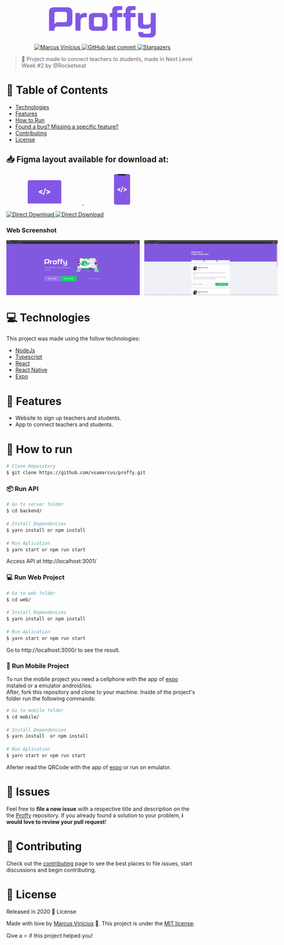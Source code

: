 <p align="center">
   <img src="https://github.com/vsamarcus/proffy/blob/master/.github/logo.png?raw=true" alt="Proffy" width="280"/>
</p>

<p align="center">	
<a href="https://www.linkedin.com/in/marcus-vsa">
  <img alt="Marcus Vinícius" src="https://img.shields.io/badge/-Marcus%20Vin%C3%ADcius-8257E5?style=flat&logo=Linkedin&logoColor=white" />
  </a>

  <a href="https://github.com/vsamarcus/proffy/commits/master">
    <img alt="GitHub last commit" src="https://img.shields.io/github/last-commit/vsamarcus/proffy?color=774DD6">
  </a> 
   <a href="https://github.com/vsamarcus/proffy/stargazers">
    <img alt="Stargazers" src="https://img.shields.io/github/stars/vsamarcus/proffy?color=8257E5&logo=github">
  </a>
</p>

> :rocket: Project made to connect teachers to students, made in Next Level Week #2 by @Rocketseat

# :pushpin: Table of Contents

- [Technologies](#computer-technologies)
- [Features](#rocket-features)
- [How to Run](#construction_worker-how-to-run)
- [Found a bug? Missing a specific feature?](#bug-issues)
- [Contributing](#tada-contributing)
- [License](#closed_book-license)

<h2 align="left"> 📥 Figma layout available for download at: </h2>
<p align="left">
    <a title="Ir para Figma Web" alt="Ir para Figma Web" href="https://www.figma.com/file/GHGS126t7WYjnPZdRKChJF/Proffy-Web/duplicate">
        <svg width="200" height="64" viewBox="0 0 106 64" fill="none"><path d="M97 61V4.207a4.32 4.32 0 00-1.172-2.975A3.903 3.903 0 0093 0H13c-1.06 0-2.078.443-2.828 1.232A4.32 4.32 0 009 4.207V61h88z" fill="#8257E6"></path><path d="M0 61h106v1.5c0 .398-.385.78-1.071 1.06-.685.282-1.615.44-2.584.44H3.655c-.97 0-1.899-.158-2.584-.44C.385 63.28 0 62.899 0 62.5V61zM41.733 30.643l6.06 2.095v3.495L38 32.135v-3.029l9.793-4.098v3.483l-6.06 2.152zM51.383 39h-2.648l5.506-18H56.9l-5.517 18zM64.289 30.61l-6.027-2.107v-3.484L68 29.118v3.028l-9.738 4.099V32.76l6.027-2.152z" fill="#fff"></path></svg>
    </a>
   <a title="Ir para Figma Mobile" alt="Ir para Figma Mobile" href="https://www.figma.com/file/e33KvgUpFdunXxJjHnK7CG/Proffy-Mobile/duplicate">
       <svg width="200" height="80" viewBox="0 0 43 80" fill="none"><path d="M38.384 80H3.838C1.718 80 0 78.115 0 75.79V4.21C0 1.886 1.718 0 3.838 0h34.546c2.12 0 3.838 1.885 3.838 4.21v71.58c0 2.325-1.718 4.21-3.838 4.21z" fill="#8257E6"></path><path d="M10 0h21.273v.273a3 3 0 01-3 3H13a3 3 0 01-3-3V0z" fill="#121214"></path><path d="M11.93 40.556l4.938 1.81v3.02l-7.98-3.541v-2.617l7.98-3.542v3.01l-4.937 1.86zM19.793 47.778h-2.157l4.486-15.556h2.166l-4.495 15.556zM30.31 40.526l-4.911-1.82v-3.01l7.934 3.541v2.618L25.4 45.397v-3.011l4.91-1.86z" fill="#fff"></path></svg>
    </a>
</p>
<p align="left">
    <a title="Download .fig Web" href="https://s3.us-west-2.amazonaws.com/secure.notion-static.com/17c8198d-4e67-4838-b18b-440cd2fdf37e/Proffy_Web.fig?X-Amz-Algorithm=AWS4-HMAC-SHA256&X-Amz-Credential=AKIAT73L2G45O3KS52Y5%2F20200804%2Fus-west-2%2Fs3%2Faws4_request&X-Amz-Date=20200804T053236Z&X-Amz-Expires=86400&X-Amz-Signature=ba4ac9b73aca8c78671e5a872403d63b58e4ad69e3fd2d50b0ca57797173906d&X-Amz-SignedHeaders=host&response-content-disposition=filename%20%3D%22Proffy_Web.fig%22">
        <img alt="Direct Download" src="https://img.shields.io/badge/Download Web-black?style=flat-square&logo=figma&logoColor=red" width="200px" />
    </a>
    <a title="Download .fig Mobile" href="https://s3.us-west-2.amazonaws.com/secure.notion-static.com/736336db-c43b-4319-ab44-594da9fb6cd0/Proffy_Mobile.fig?X-Amz-Algorithm=AWS4-HMAC-SHA256&X-Amz-Credential=AKIAT73L2G45O3KS52Y5%2F20200804%2Fus-west-2%2Fs3%2Faws4_request&X-Amz-Date=20200804T053403Z&X-Amz-Expires=86400&X-Amz-Signature=01373fafe79f7e8ab5377c5f097e0268631e4a933cb1733dd8138e1bf66a8b09&X-Amz-SignedHeaders=host&response-content-disposition=filename%20%3D%22Proffy_Mobile.fig%22">
        <img alt="Direct Download" src="https://img.shields.io/badge/Download Mobile-black?style=flat-square&logo=figma&logoColor=red" width="215px"/>
    </a>
</p>

### Web Screenshot

<div style="display: flex; flex-direction: 'row'; align-items: 'center';">
   <img src="https://github.com/vsamarcus/proffy/blob/master/.github/web-landing-page.png?raw=true" width="350px">
   <img src="https://github.com/vsamarcus/proffy/blob/master/.github/web-study-page.png?raw=true" width="350px" style="margin-left:12px;">
</div>

# :computer: Technologies

This project was made using the follow technologies:

<ul>
  <li><a href="https://nodejs.org/en/docs/">NodeJs</a></li>
  <li><a href="https://www.typescriptlang.org/">Typescript</a></li>
  <li><a href="https://pt-br.reactjs.org/">React</a></li>
  <li><a href="https://reactnative.dev/">React Native</a></li>
  <li><a href="https://expo.io/">Expo</a></li>
</ul>

# :rocket: Features

- Website to sign up teachers and students.
- App to connect teachers and students.

# :construction_worker: How to run

```bash
# Clone Repository
$ git clone https://github.com/vsamarcus/proffy.git
```

### 📦 Run API

```bash
# Go to server folder
$ cd backend/

# Install Dependencies
$ yarn install or npm install

# Run Aplication
$ yarn start or npm run start
```

Access API at http://localhost:3001/

### 💻 Run Web Project

```bash
# Go to web folder
$ cd web/

# Install Dependencies
$ yarn install or npm install

# Run Aplication
$ yarn start or npm run start
```

Go to http://localhost:3000/ to see the result.

### 📱 Run Mobile Project

To run the mobile project you need a cellphone with the app of [expo](https://play.google.com/store/apps/details?id=host.exp.exponent) instaled or a emulator android/ios.
<br />
After, fork this repository and clone to your machine. Inside of the project's folder run the following commands:

```bash
# Go to mobile folder
$ cd mobile/

# Install Dependencies
$ yarn install  or npm install

# Run Aplication
$ yarn start or npm run start
```

Aferter read the QRCode with the app of [expo](https://play.google.com/store/apps/details?id=host.exp.exponent) or run on emulator.

# :bug: Issues

Feel free to **file a new issue** with a respective title and description on the the [Proffy](https://github.com/vsamarcus/Proffy/issues) repository. If you already found a solution to your problem, **i would love to review your pull request**!

# :tada: Contributing

Check out the [contributing](https://github.com/vsamarcus/Proffy/blob/master/CONTRIBUTING.md) page to see the best places to file issues, start discussions and begin contributing.

# :closed_book: License

Released in 2020 :closed_book: License

Made with love by [Marcus Vinícius](https://github.com/vsamarcus) 🚀.
This project is under the [MIT license](https://github.com/vsamarcus/Proffy/master/LICENSE).

Give a ⭐️ if this project helped you!
